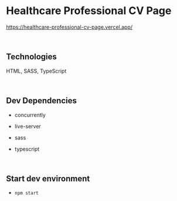 # Healthcare Professional CV Page

https://healthcare-professional-cv-page.vercel.app/

<br>

## Technologies

HTML, SASS, TypeScript

<br>

## Dev Dependencies

- concurrently

- live-server

- sass

- typescript

<br>

## Start dev environment

- `npm start`
